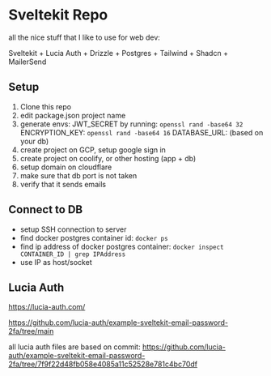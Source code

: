 # Sveltekit Repo

all the nice stuff that I like to use for web dev:

Sveltekit + Lucia Auth + Drizzle + Postgres + Tailwind + Shadcn + MailerSend

## Setup
1. Clone this repo
2. edit package.json project name
3. generate envs:
  JWT_SECRET by running: `openssl rand -base64 32`
  ENCRYPTION_KEY: `openssl rand -base64 16`
  DATABASE_URL: (based on your db)
3. create project on GCP, setup google sign in
4. create project on coolify, or other hosting (app + db)
5. setup domain on cloudflare
6. make sure that db port is not taken
7. verify that it sends emails

## Connect to DB
- setup SSH connection to server
- find docker postgres container id: `docker ps`
- find ip address of docker postgres container:  `docker inspect CONTAINER_ID | grep IPAddress`
- use IP as host/socket

## Lucia Auth
https://lucia-auth.com/

https://github.com/lucia-auth/example-sveltekit-email-password-2fa/tree/main

all lucia auth files are based on commit:
https://github.com/lucia-auth/example-sveltekit-email-password-2fa/tree/7f9f22d48fb058e4085a11c52528e781c4bc70df
